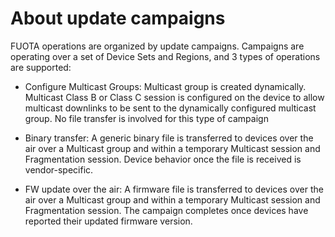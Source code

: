 # About update campaigns

FUOTA operations are organized by update campaigns. Campaigns are
operating over a set of Device Sets and Regions, and 3 types of
operations are supported:

-   Configure Multicast Groups: Multicast group is created dynamically.
    Multicast Class B or Class C session is configured on the device to
    allow multicast downlinks to be sent to the dynamically configured
    multicast group. No file transfer is involved for this type of
    campaign

-   Binary transfer: A generic binary file is transferred to devices
    over the air over a Multicast group and within a temporary Multicast
    session and Fragmentation session. Device behavior once the file is
    received is vendor-specific.

-   FW update over the air: A firmware file is transferred to devices
    over the air over a Multicast group and within a temporary Multicast
    session and Fragmentation session. The campaign completes once
    devices have reported their updated firmware version.
    
